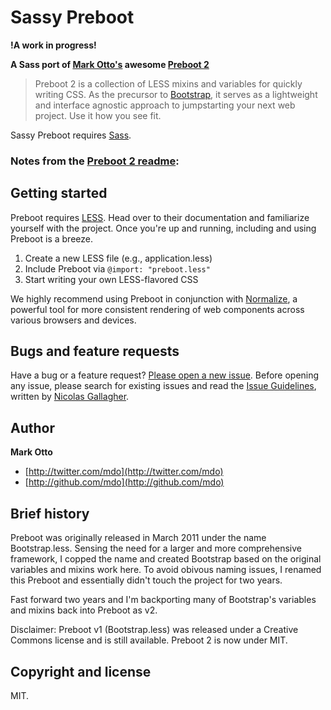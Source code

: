 # Sassy Preboot

**!A work in progress!**

**A Sass port of [Mark Otto's](https://github.com/mdo) awesome [Preboot 2](http://getpreboot.com)**

> Preboot 2 is a collection of LESS mixins and variables for quickly writing CSS. As the precursor to [Bootstrap](http://getbootstrap.com), it serves as a lightweight and interface agnostic approach to jumpstarting your next web project. Use it how you see fit.

Sassy Preboot requires [Sass](http://sass-lang.com/).

### Notes from the [Preboot 2 readme](https://github.com/mdo/preboot):

## Getting started

Preboot requires [LESS](http://lesscss.org). Head over to their documentation and familiarize yourself with the project. Once you're up and running, including and using Preboot is a breeze.

1. Create a new LESS file (e.g., application.less)
2. Include Preboot via `@import: "preboot.less"`
3. Start writing your own LESS-flavored CSS

We highly recommend using Preboot in conjunction with [Normalize](http://necolas.github.com/normalize.css), a powerful tool for more consistent rendering of web components across various browsers and devices.

## Bugs and feature requests

Have a bug or a feature request? [Please open a new issue](https://github.com/mdo/preboot/issues). Before opening any issue, please search for existing issues and read the [Issue Guidelines](https://github.com/necolas/issue-guidelines), written by [Nicolas Gallagher](https://github.com/necolas/).

## Author

**Mark Otto**

+ [http://twitter.com/mdo](http://twitter.com/mdo)
+ [http://github.com/mdo](http://github.com/mdo)

## Brief history

Preboot was originally released in March 2011 under the name Bootstrap.less. Sensing the need for a larger and more comprehensive framework, I copped the name and created Bootstrap based on the original variables and mixins work here. To avoid obivous naming issues, I renamed this Preboot and essentially didn't touch the project for two years.

Fast forward two years and I'm backporting many of Bootstrap's variables and mixins back into Preboot as v2.

Disclaimer: Preboot v1 (Bootstrap.less) was released under a Creative Commons license and is still available. Preboot 2 is now under MIT.

## Copyright and license

MIT.
